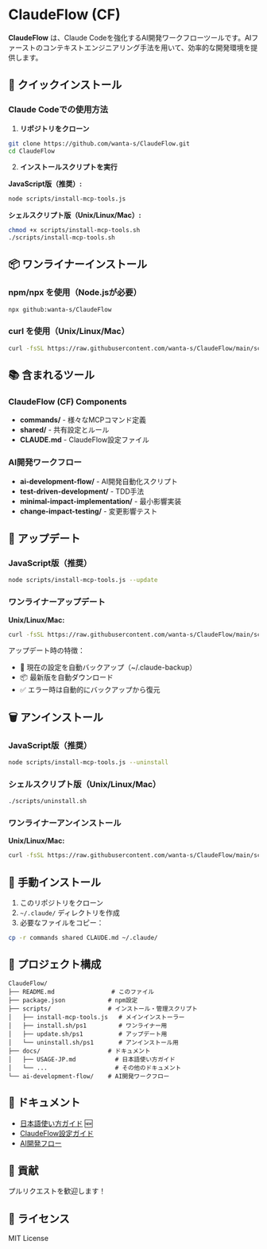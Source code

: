 # ClaudeFlow (CF)

**ClaudeFlow** は、Claude Codeを強化するAI開発ワークフローツールです。AIファーストのコンテキストエンジニアリング手法を用いて、効率的な開発環境を提供します。

## 🚀 クイックインストール

### Claude Codeでの使用方法

1. **リポジトリをクローン**
```bash
git clone https://github.com/wanta-s/ClaudeFlow.git
cd ClaudeFlow
```

2. **インストールスクリプトを実行**

**JavaScript版（推奨）:**
```bash
node scripts/install-mcp-tools.js
```

**シェルスクリプト版（Unix/Linux/Mac）:**
```bash
chmod +x scripts/install-mcp-tools.sh
./scripts/install-mcp-tools.sh
```


## 📦 ワンライナーインストール

### npm/npx を使用（Node.jsが必要）
```bash
npx github:wanta-s/ClaudeFlow
```

### curl を使用（Unix/Linux/Mac）
```bash
curl -fsSL https://raw.githubusercontent.com/wanta-s/ClaudeFlow/main/scripts/install.sh | bash
```


## 📚 含まれるツール

### ClaudeFlow (CF) Components
- **commands/** - 様々なMCPコマンド定義
- **shared/** - 共有設定とルール
- **CLAUDE.md** - ClaudeFlow設定ファイル

### AI開発ワークフロー
- **ai-development-flow/** - AI開発自動化スクリプト
- **test-driven-development/** - TDD手法
- **minimal-impact-implementation/** - 最小影響実装
- **change-impact-testing/** - 変更影響テスト

## 🔄 アップデート

### JavaScript版（推奨）
```bash
node scripts/install-mcp-tools.js --update
```

### ワンライナーアップデート

**Unix/Linux/Mac:**
```bash
curl -fsSL https://raw.githubusercontent.com/wanta-s/ClaudeFlow/main/scripts/update.sh | bash
```


アップデート時の特徴：
- 🔐 現在の設定を自動バックアップ（~/.claude-backup）
- 📦 最新版を自動ダウンロード
- ✅ エラー時は自動的にバックアップから復元

## 🗑️ アンインストール

### JavaScript版（推奨）
```bash
node scripts/install-mcp-tools.js --uninstall
```

### シェルスクリプト版（Unix/Linux/Mac）
```bash
./scripts/uninstall.sh
```


### ワンライナーアンインストール

**Unix/Linux/Mac:**
```bash
curl -fsSL https://raw.githubusercontent.com/wanta-s/ClaudeFlow/main/scripts/uninstall.sh | bash
```


## 🔧 手動インストール

1. このリポジトリをクローン
2. `~/.claude/` ディレクトリを作成
3. 必要なファイルをコピー：
```bash
cp -r commands shared CLAUDE.md ~/.claude/
```

## 📁 プロジェクト構成

```
ClaudeFlow/
├── README.md                # このファイル
├── package.json            # npm設定
├── scripts/                # インストール・管理スクリプト
│   ├── install-mcp-tools.js   # メインインストーラー
│   ├── install.sh/ps1         # ワンライナー用
│   ├── update.sh/ps1          # アップデート用
│   └── uninstall.sh/ps1       # アンインストール用
├── docs/                   # ドキュメント
│   ├── USAGE-JP.md           # 日本語使い方ガイド
│   └── ...                   # その他のドキュメント
└── ai-development-flow/    # AI開発ワークフロー
```

## 📖 ドキュメント

- [日本語使い方ガイド](./docs/USAGE-JP.md) 🆕
- [ClaudeFlow設定ガイド](./CLAUDE.md)
- [AI開発フロー](./ai-development-flow/)

## 🤝 貢献

プルリクエストを歓迎します！

## 📄 ライセンス

MIT License